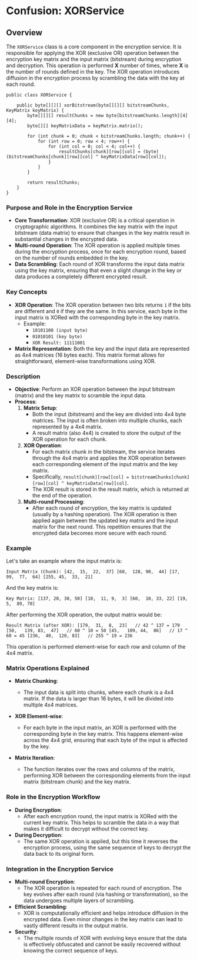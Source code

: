 # Confusion: XORService

Overview
--------

The `XORService` class is a core component in the encryption service. It is responsible for applying the XOR (exclusive OR) operation between the encryption key matrix and the input matrix (bitstream) during encryption and decryption. This operation is performed **X** number of times, where **X** is the number of rounds defined in the key. The XOR operation introduces diffusion in the encryption process by scrambling the data with the key at each round.

```
public class XORService {

    public byte[][][] xorBitstream(byte[][][] bitstreamChunks, KeyMatrix keyMatrix) {
        byte[][][] resultChunks = new byte[bitstreamChunks.length][4][4];
        byte[][] keyMatrixData = keyMatrix.matrix();

        for (int chunk = 0; chunk < bitstreamChunks.length; chunk++) {
            for (int row = 0; row < 4; row++) {
                for (int col = 0; col < 4; col++) {
                    resultChunks[chunk][row][col] = (byte) (bitstreamChunks[chunk][row][col] ^ keyMatrixData[row][col]);
                }
            }
        }

        return resultChunks;
    }
}
```

### Purpose and Role in the Encryption Service

-   **Core Transformation**: XOR (exclusive OR) is a critical operation in cryptographic algorithms. It combines the key matrix with the input bitstream (data matrix) to ensure that changes in the key matrix result in substantial changes in the encrypted data.
-   **Multi-round Operation**: The XOR operation is applied multiple times during the encryption process, once for each encryption round, based on the number of rounds embedded in the key.
-   **Data Scrambling**: Each round of XOR transforms the input data matrix using the key matrix, ensuring that even a slight change in the key or data produces a completely different encrypted result.

### Key Concepts

-   **XOR Operation**: The XOR operation between two bits returns `1` if the bits are different and `0` if they are the same. In this service, each byte in the input matrix is XORed with the corresponding byte in the key matrix.
    -   Example:
        -   `10101100 (input byte)`
        -   `01010101 (key byte)`
        -   `XOR Result: 11111001`
-   **Matrix Representation**: Both the key and the input data are represented as 4x4 matrices (16 bytes each). This matrix format allows for straightforward, element-wise transformations using XOR.

### Description

-   **Objective**: Perform an XOR operation between the input bitstream (matrix) and the key matrix to scramble the input data.
-   **Process**:
    1.  **Matrix Setup**:
        -   Both the input (bitstream) and the key are divided into 4x4 byte matrices. The input is often broken into multiple chunks, each represented by a 4x4 matrix.
        -   A result matrix (also 4x4) is created to store the output of the XOR operation for each chunk.
    2.  **XOR Operation**:
        -   For each matrix chunk in the bitstream, the service iterates through the 4x4 matrix and applies the XOR operation between each corresponding element of the input matrix and the key matrix.
        -   Specifically, `result[chunk][row][col] = bitstreamChunks[chunk][row][col] ^ keyMatrixData[row][col]`.
        -   The XOR result is stored in the result matrix, which is returned at the end of the operation.
    3.  **Multi-round Processing**:
        -   After each round of encryption, the key matrix is updated (usually by a hashing operation). The XOR operation is then applied again between the updated key matrix and the input matrix for the next round. This repetition ensures that the encrypted data becomes more secure with each round.

### Example

Let's take an example where the input matrix is:

`Input Matrix (Chunk):
[42,  15,  22,  37]
[60,  128, 90,  44]
[17,  99,  77,  64]
[255, 45,  33,  21]`

And the key matrix is:

`Key Matrix:
[137, 20, 30, 50]
[10,  11, 9,  3]
[60,  10, 33, 22]
[19,  5,  89, 70]`

After performing the XOR operation, the output matrix would be:


`Result Matrix (after XOR):
[179,  31,  8,  23]   // 42 ^ 137 = 179
[50,   139, 83,  47]   // 60 ^ 10 = 50
[45,   109, 44,  86]   // 17 ^ 60 = 45
[236,  40,  120, 83]   // 255 ^ 19 = 236`

This operation is performed element-wise for each row and column of the 4x4 matrix.

### Matrix Operations Explained

-   **Matrix Chunking**:

    -   The input data is split into chunks, where each chunk is a 4x4 matrix. If the data is larger than 16 bytes, it will be divided into multiple 4x4 matrices.
-   **XOR Element-wise**:

    -   For each byte in the input matrix, an XOR is performed with the corresponding byte in the key matrix. This happens element-wise across the 4x4 grid, ensuring that each byte of the input is affected by the key.
-   **Matrix Iteration**:

    -   The function iterates over the rows and columns of the matrix, performing XOR between the corresponding elements from the input matrix (bitstream chunk) and the key matrix.

### Role in the Encryption Workflow

-   **During Encryption**:
    -   After each encryption round, the input matrix is XORed with the current key matrix. This helps to scramble the data in a way that makes it difficult to decrypt without the correct key.
-   **During Decryption**:
    -   The same XOR operation is applied, but this time it reverses the encryption process, using the same sequence of keys to decrypt the data back to its original form.

### Integration in the Encryption Service

-   **Multi-round Encryption**:
    -   The XOR operation is repeated for each round of encryption. The key evolves after each round (via hashing or transformation), so the data undergoes multiple layers of scrambling.
-   **Efficient Scrambling**:
    -   XOR is computationally efficient and helps introduce diffusion in the encrypted data. Even minor changes in the key matrix can lead to vastly different results in the output matrix.
-   **Security**:
    -   The multiple rounds of XOR with evolving keys ensure that the data is effectively obfuscated and cannot be easily recovered without knowing the correct sequence of keys.
